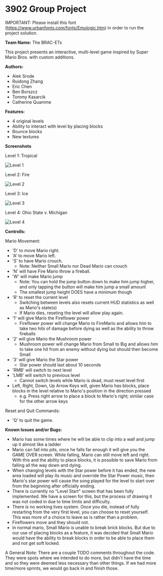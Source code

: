 
# 3902 Group Project

IMPORTANT: Please install this font (https://www.urbanfonts.com/fonts/Emulogic.htm) in order to run the project solution.

**Team Name:**
The BRAC-ETs

This project presents an interactive, multi-level game inspired by Super Mario Bros. with custom additions.

**Authors:**
- Alek Srode
- Ruidong Zhang
- Eric Chen
- Ben Borszcz
- Tommy Kasarcik
- Catherine Quamme

**Features:**
- 4 original levels
- Ability to interact with level by placing blocks
- Bounce blocks
- New textures

**Screenshots**

Level 1: Tropical

<img src="https://user-images.githubusercontent.com/77713266/167062357-a9fba829-ae5f-4d9a-874a-fbba19112e01.png" alt="Level 1" title="Level 1">

Level 2: Fire

<img src="https://user-images.githubusercontent.com/77713266/167062362-174ee11f-8ab3-4517-9867-a546c5fcbb7c.png" alt="Level 2" title="Level 2">

Level 3: Ice

<img src="https://user-images.githubusercontent.com/77713266/167062364-9b37d38e-8f13-45e7-8eef-59d98c7d9428.png" alt="Level 3" title="Level 3">

Level 4: Ohio State v. Michigan

<img src="https://user-images.githubusercontent.com/77713266/167062367-48ff86cf-0610-4e2f-a57e-2516cc338512.png" alt="Level 4" title="Level 4">

**Controlls:**

Mario Movement:
- 'D' to move Mario right.
- 'A' to move Mario left.
- 'S' to have Mario crouch.
    - Note: Neither Small Mario nor Dead Mario can crouch
- 'N' will have Fire Mario throw a fireball.
- 'W' will make Mario jump
    - Note: You can hold the jump button down to make him jump higher, and only tapping the button will make him jump a small amount
    - The smallest jump height DOES have a minimum though
- 'R' to reset the current level
    - Switching between levels also resets current HUD statistics as well as Mario's state(s)
    - If Mario dies, reseting the level will allow play again.
- '1' will give Mario the Fireflower power
    - Fireflower power will change Mario to FireMario and allows him to take two hits of damage before dying as well as the ability to throw fireballs
- '2' will give Mario the Mushroom power
    - Mushroom power will change Mario from Small to Big and allows him to take one hit from an enemy without dying but should then become Small
- '3' will give Mario the Star power
    - Star power should last about 10 seconds
- 'RMB' will switch to next level
- 'LMB' will switch to previous level
    - Cannot switch levels while Mario is dead, must reset level first
- Left, Right, Down, Up Arrow Keys will, given Mario has blocks, place blocks in the level relative to Mario's position in the direction pressed
	- e.g. Press right arrow to place a block to Mario's right; similar case for the other arrow keys

Reset and Quit Commands:
- 'Q' to quit the game.

**Known Issues and/or Bugs:**
- Mario has some times where he will be able to clip into a wall and jump up it almost like a ladder
- Mario can fall into pits, once he falls far enough it will give you the GAME OVER screen. While falling, Mario can still move left and right. With this and the ability to place blocks, it is possible to save Mario from falling all the way down and dying.
- When changing levels with the Star power before it has ended, the new area loaded will play its music and override the Star Power music, then Mario's star power will cause the song played for the level to start over from the beginning after officially ending.
- There is currently no "Level Start" screen that has been fully implemented. We have a screen for this, but the process of drawing it was not coded in due to time limits and difficulty.
- There is no working lives system. Once you die, instead of fully restarting from the very first level, you can choose to reset yourself. This was more of a choice to leave as is rather than a problem.
- Fireflowers move and they should not.
- In normal mario, Small Mario is unable to break brick blocks. But due to our use of placing blocks as a feature, it was decided that Small Mario would have the ability to break blocks in order to be able to place them and not get soft locked.

A General Note: There are a couple TODO comments throughout the code. They were spots where we intended to do more, but didn't have the time and so they were deemed less necessary than other things. If we had more time/more sprints, we would go back in and finish those.
